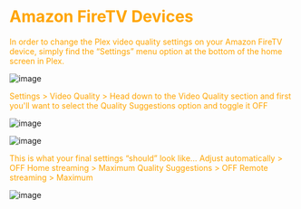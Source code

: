 # <span style="color:orange">Amazon FireTV Devices</span>

<span style="color:orange">In order to change the Plex video quality settings on your Amazon FireTV device, simply find the “Settings” menu option at the bottom of the home screen in Plex.</span>

![image](https://mediaclients.wiki/client%20screen%20shots/androidtv/wm-firetvsettingsmu.png)

<span style="color:orange">Settings > Video Quality ></span>
<span style="color:orange">Head down to the Video Quality section and first you'll want to select the Quality Suggestions option and toggle it OFF</span>

![image](https://mediaclients.wiki/client%20screen%20shots/androidtv/wm-androidqualitysugon.png)

![image](https://mediaclients.wiki/client%20screen%20shots/androidtv/wm-androidqualitysugoff.png)

<span style="color:orange">This is what your final settings “should” look like…</span>
<span style="color:orange">Adjust automatically > OFF</span>
<span style="color:orange">Home streaming > Maximum</span>
<span style="color:orange">Quality Suggestions > OFF</span>
<span style="color:orange">Remote streaming > Maximum</span>

![image](https://mediaclients.wiki/client%20screen%20shots/androidtv/wm-androidoptimalfinal.png)
